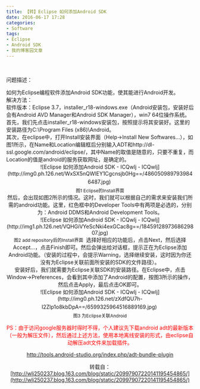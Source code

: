 ```yaml
---
title: 【转】Eclipse 如何添加Android SDK
date: 2016-06-17 17:28
categories:
- Software
tags:
- Eclipse
- Android SDK
- 我的博客园文章
---
```

<div style="top: 0px"> 


问题描述：

<div>如何为Eclipse编程软件添加Android SDK功能，使其能进行Android开发。
<div>解决方法：
<div>软件版本：Eclipse 3.7，<span style="font-size: 14px">installer_r18-windows.exe（Android安装包，安装好后会有Android AVD Manager和Android SDK Manager），win7 64位操作系统。</span>

<div><span style="font-size: 14px">首先，我们先点击installer_r18-windows安装包，按照提示将其安装好。这里的安装路径为C:\Program Files (x86)\Android。</span>
<div><span style="font-size: 14px">其次，在eclipse中，打开Install安装界面（Help->Install New Softwares...），如图1所示，在Name和Location编辑框后分别输入ADT和http://dl-ssl.google.com/android/eclipse/，其中Name的取值是随意的，只要不重复，而Location的值是android的服务获取网址，是确定的。</span>
<div>
<div style="text-align: center">![Eclipse 如何添加Android SDK - ICQwlj - ICQwlj](http://img0.ph.126.net/WxSX5nQWlEY1Cgcnsjb0Hg==/4860509897939846487.jpg)<span style="text-align: left; line-height: 28px"> </span>

<div style="text-align: center"><span style="font-size: 12px">图1 Eclipse的Install界面</span>
<div><span style="font-size: 14px">然后，会出现如图2所示的情况。这时，我们就可以根据自己的需求来安装我们所需的android功能。这里，红色框中的Developer Tools中有两项是必选的，分别为：Android DDMS和Android Development Tools。</span>
<div>
<div style="text-align: center">![Eclipse 如何添加Android SDK - ICQwlj - ICQwlj](http://img1.ph.126.net/VQHGiVYeScNki4exGCac8g==/1845912897368629807.jpg)
<div style="text-align: center"><span style="font-size: 12px">图2 add repository后的Install界面</span>
 选择好相应的功能后，点击Next，然后选择Accept...，点击Finish即可。然后会弹出给对话框，提示正在为Eclipse添加Android功能。（安装的过程中，会提示Warning，选择继续安装，这时因为你还没有为Eclipse关联前面所安装的SDK的文件路径）。
<div>安装好后，我们就需要为Eclipse关联SDK的安装路径。在Eclipse中，点击Window->Preferences，会看到其中添加了Android的配置，按图3所示的操作，然后点击Apply，最后点击OK即可。
<div>
<div style="text-align: center">![Eclipse 如何添加Android SDK - ICQwlj - ICQwlj](http://img0.ph.126.net/zXdfQU7h-I2Zlp1o8kbDpA==/6599325964516889169.jpg)<span style="text-align: left; line-height: 28px"> </span>

<div style="text-align: center"><span style="font-size: 12px">图3 为Eclipse关联Android</span>


<span style="color: #ff0000">PS：由于访问google服务器时得时不得，个人建议先下载android adt的最新版本（一般为解压文件），然后通过上述方法，使用本地离线安装的形式，由eclipse自动解压adt文件来加载插件。</span>

<div>


[<span class="pln">http</span><span class="pun">:</span><span class="com">//tools.android-studio.org/index.php/adt-bundle-plugin</span>](http://tools.android-studio.org/index.php/adt-bundle-plugin)

转载自：[http://wlj250237.blog.163.com/blog/static/20997907220141195454865/](http://wlj250237.blog.163.com/blog/static/20997907220141195454865/)

</div></div></div></div></div></div></div></div></div></div></div></div></div></div></div></div></div></div>